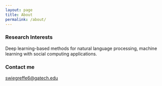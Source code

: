 ```yaml
---
layout: page
title: About
permalink: /about/
---
```


### Research Interests

Deep learning-based methods for natural language processing, machine learning with social computing applications.

### Contact me

[swiegreffe6@gatech.edu](mailto:swiegreffe6@gatech.edu)

